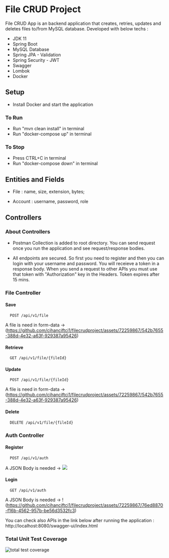 # File CRUD Project

File CRUD App is an backend application that creates, retries, updates and deletes files to/from MySQL database. Developed with below techs : 
- JDK 11
- Spring Boot
- MySQL Database
- Spring JPA - Validation
- Spring Security - JWT
- Swagger
- Lombok
- Docker

## Setup
- Install Docker and start the application
### To Run
- Run "mvn clean install" in terminal
- Run "docker-compose up" in terminal
### To Stop
- Press CTRL+C in terminal
- Run "docker-compose down" in terminal

## Entities and Fields

- File : name, size, extension, bytes;
  
- Account : username, password, role


## Controllers

### About Controllers
- Postman Collection is added to root directory. You can send request once you run the application and see request/response bodies.

- All endpoints are secured. So first you need to register and then you can login with your username and password. You will receieve a token in a response body. When you send a request to other APIs you must use that token with "Authorization" key in the Headers. Token expires after 15 mins.

### File Controller

#### Save

```http
  POST /api/v1/file
```
A file is need in form-data -> (https://github.com/cihanciftci1/filecrudproject/assets/72259867/542b7655-388d-4e32-a63f-929387a95426)



#### Retrieve

```http
  GET /api/v1/file/{fileId}
```


#### Update

```http
  POST /api/v1/file/{fileId}
```
A file is need in form-data -> (https://github.com/cihanciftci1/filecrudproject/assets/72259867/542b7655-388d-4e32-a63f-929387a95426)


#### Delete

```http
  DELETE /api/v1/file/{fileId}
```

### Auth Controller

#### Register

```http
  POST /api/v1/auth
```

A JSON Body is needed -> ![](https://github.com/cihanciftci1/filecrudproject/assets/72259867/76ed8870-f16b-4562-957b-be56d3532fc3)


#### Login

```http
  GET /api/v1/auth
```

A JSON Body is needed -> !(https://github.com/cihanciftci1/filecrudproject/assets/72259867/76ed8870-f16b-4562-957b-be56d3532fc3)


You can check also APIs in the link below after running the application :   
http://localhost:8080/swagger-ui/index.html  


### Total Unit Test Coverage
![total test coverage](https://github.com/cihanciftci1/filecrudproject/assets/72259867/89affc34-9bac-459a-8629-14e4fcd0cf84)

